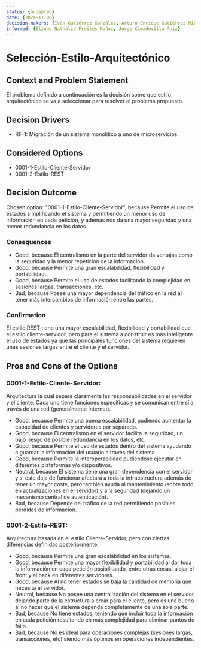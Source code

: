 ```yaml
---
status: {accepted}
date: {2024-11-06}
decision-makers: {Iván Gutiérrez González, Arturo Enrique Gutiérrez Mirandona}
informed: {Elinne Nathalie Freites Muñoz, Jorge Cimadevilla Aniz}
---
```


# Selección-Estilo-Arquitectónico

## Context and Problem Statement

El problema definido a continuación es la decisión sobre que estilo arquitectónico se va a seleccionar para resolver el problema propuesto.

## Decision Drivers

* RF-1: Migración de un sistema monolítico a uno de microservicios.

## Considered Options

* 0001-1-Estilo-Cliente-Servidor
* 0001-2-Estilo-REST

## Decision Outcome

Chosen option: "0001-1-Estilo-Cliente-Servidor", because Permite el uso de estados simplificando el sistema y permitiendo un menor uso de información en cada petición, y además nos da una mayor seguridad y una menor redundancia en los datos.

### Consequences

* Good, because El centralismo en la parte del servidor da ventajas como la seguridad y la menor repetición de la información.
* Good, because Permite una gran escalabilidad, flexibilidad y portabilidad.
* Good, because Permite el uso de estados facilitando la complejidad en sesiones largas, transacciones, etc.
* Bad, because Posee una mayor dependencia del tráfico en la red al tener más intercambios de información entre las partes.

### Confirmation

El estilo REST tiene una mayor escalabilidad, flexibilidad y portabilidad que el estilo cliente-servidor, pero para el sistema a construir es más inteligente el uso de estados ya que las principales funciones del sistema requieren unas sesiones largas entre el cliente y el servidor.

## Pros and Cons of the Options

### 0001-1-Estilo-Cliente-Servidor: 

Arquitectura la cual separa claramente las responsabilidades en el servidor y el cliente. Cada uno tiene funciones específicas y se comunican entre sí a través de una red (generalmente Internet).

* Good, because Permite una buena escalabilidad, pudiendo aumentar la capacidad de clientes y servidores por separado.
* Good, because El centralismo en el servidor facilita la seguridad, un bajo riesgo de posible redundancia en los datos, etc.
* Good, because Permite el uso de estados dentro del sistema ayudando a guardar la información del usuario a través del sistema.
* Good, because Permite la interoperabilidad pudiéndose ejecutar en diferentes plataformas y/o dispositivos.
* Neutral, because El sistema tiene una gran dependencia con el servidor y si este deja de funcionar afectará a toda la infraestructura además de tener un mayor coste, pero también ayuda al mantenimiento (sobre todo en actualizaciones en el servidor) y a la seguridad (dejando un mecanismo central de autenticación).
* Bad, because Depende del tráfico de la red permitiendo posibles pérdidas de información.

### 0001-2-Estilo-REST:

Arquitectura basada en el estilo Cliente-Servidor, pero con ciertas diferencias definidas posteriormente.

* Good, because Permite una gran escalabilidad en los sistemas.
* Good, because Permite una mayor flexibilidad y portabilidad al dar toda la información en cada petición posibilitando, entre otras cosas, alojar el front y el back en diferentes servidores.
* Good, because Al no tener estados se baja la cantidad de memoria que necesita el servidor.
* Neutral, because No posee una centralización del sistema en el servidor dejando parte de la estructura a crear para el cliente, pero es una bueno al no hacer que el sistema dependa completamente de una sola parte.
* Bad, because No tiene estados, teniendo que incluir toda la información en cada petición resultando en más complejidad para eliminar puntos de fallo.
* Bad, because No es ideal para operaciones complejas (sesiones largas, transacciones, etc) siendo más óptimos en operaciones independientes.
